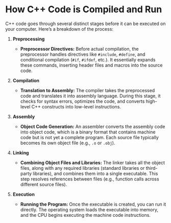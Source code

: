 # How C++ Code is Compiled and Run

C++ code goes through several distinct stages before it can be executed on your computer. Here’s a breakdown of the process:

1. **Preprocessing**
   - **Preprocessor Directives:** Before actual compilation, the preprocessor handles directives like `#include`, `#define`, and conditional compilation (`#if`, `#ifdef`, etc.). It essentially expands these commands, inserting header files and macros into the source code.

2. **Compilation**
   - **Translation to Assembly:** The compiler takes the preprocessed code and translates it into assembly language. During this stage, it checks for syntax errors, optimizes the code, and converts high-level C++ constructs into low-level instructions.

3. **Assembly**
   - **Object Code Generation:** An assembler converts the assembly code into object code, which is a binary format that contains machine code but is not yet a complete program. Each source file typically becomes its own object file (e.g., `.o` or `.obj`).

4. **Linking**
   - **Combining Object Files and Libraries:** The linker takes all the object files, along with any required libraries (standard libraries or third-party libraries), and combines them into a single executable. This step resolves references between files (e.g., function calls across different source files).

5. **Execution**
   - **Running the Program:** Once the executable is created, you can run it directly. The operating system loads the executable into memory, and the CPU begins executing the machine code instructions.